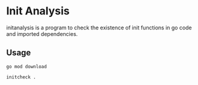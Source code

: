 # Init Analysis

initanalysis is a program to check the existence of init functions in go code and imported dependencies.

## Usage

```
go mod download

initcheck .
```